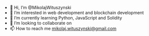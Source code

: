 - 👋 Hi, I’m @MikolajWituszynski
- 👀 I’m interested in web development and blockchain development
- 🌱 I’m currently learning Python, JavaScript and Solidity
- 💞️ I’m looking to collaborate on 
- 📫 How to reach me mikolaj.wituszynski@gmail.com

<!---
MikolajWituszynski/MikolajWituszynski is a ✨ special ✨ repository because its `README.md` (this file) appears on your GitHub profile.
You can click the Preview link to take a look at your changes.
--->
